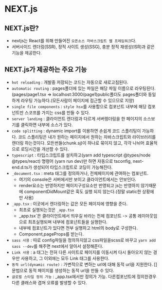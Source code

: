 # NEXT.js
## NEXT.js란?
+ nextjs는 React를 위해 만들어진 `오픈소스 자바스크립트 웹 프레임워크`다.
+ 서버사이드 렌더링(SSR), 정적 사이트 생성(SSG), 충분 정적 재생성(ISR)과 같은 기능을 제공한다. 

## NEXT.js가 제공하는 주요 기능
+ `hot reloading` : 개발중 저장되는 코드는 자동으로 새로고침된다.
+ `automatic routing` : pages폴더에 있는 파일은 해당 파일 이름으로 라우팅된다.(pages/page1.tsx => localhost:3000/page1)public폴더도 pages폴더와 동일하게 라우팅 가능하다.(모든사람이 페이지에 접근할 수 있으므로 지양)
+ `single file components` : `style hsx`를 사용함으로 컴포넌트 내부에 해당 컴포넌트만 스코프를 가지는 css를 만들 수 있다.
+ `server landing` : 클라이언트 렌더링과 다르게 서버렝더링을 한 페이지의 소스보기를 클릭하면 내부에 소스가 있다.
+ `code splitting` : dynamic import를 이용하면 손쉽게 코드 스플리팅이 가능하다. 코드 스플리팅은 내가 원하는 페이지에서 원하는 자바스크립트와 라이브러리를 렌더링 하는것이다. 모든번들(chunk.sj)이 하나로 묶이지 않고, 각각 나뉘어 효율적으로 로딩시간을 개선할 수 있다.
+ `typescript` : 타입스크립트를 설치하고(yarn add typescript @types/node @types/react) 명령어 (yarn run dev)만 하면 자동으로 tsconfig, next-end.d.ts가 생성되어 타입스크립트로 코딩이 가능해진다.
+ `_document.tsx` : meta 태그를 정의하거나, 전체페이지에 관여하는 컴포넌트.
    - 여기의 console은 서버에서만 보이고 클라이언트에서는 안보인다.
    - render요소는 반영하지만 페이지구성요소만 반영되고 js는 반영하지 않기때문에 componentDidMount같은 훅도 실행 되지 않는다.(정말 static한 상황에만 사용)
+ `_app.tsx` : 이곳에서 렌더링하는 값은 모든 페이지에 영향을 준다.
    - 최초로 실행되는것은 `_app.tsx`
    - _app.tsx`은 클라이언트에서 띄우길 바라는 전체 컴포넌트 -> 공통 레이아웃임으로 최초실행되며 내부에 컴포넌트들을 실행한다.
    - 내부에 컴포넌트가 있다면 전부 실행하고 html의 body로 구성한다.
    - Component,pageProps를 받는다.
+ `sass 사용` : 따로 config파일을 정의하지않고 css파일을scss로 바꾸고 `yarn add sass --dev`를 해주면 next에서 알아서 설정해준다.
+ `Link 사용` : a 태그는 전혀 다른 사이트로 페이지를 이동시켜 다시 돌아오지 않는 경우만 사용하고, 그 이외에는 모두 Link 태그를 사용한다.
+ `동적 url(dynamic route)` : 가변적으로 변하는 url에 대해 동적 url을 지원한다. [] 문법으로 동적 페이지를 생성하는 동적 url을 만들 수 있다.
+ `글로벌 스타일 정의 가능` : _app.tsx에서만 정의가 가능. 다른컴포넌트에 정의한경우 다른 클래스와 겹쳐 오류를 발생할 수 있다.
